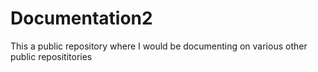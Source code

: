 # Documentation2
This a public repository where I would be documenting on various other public reposititories
